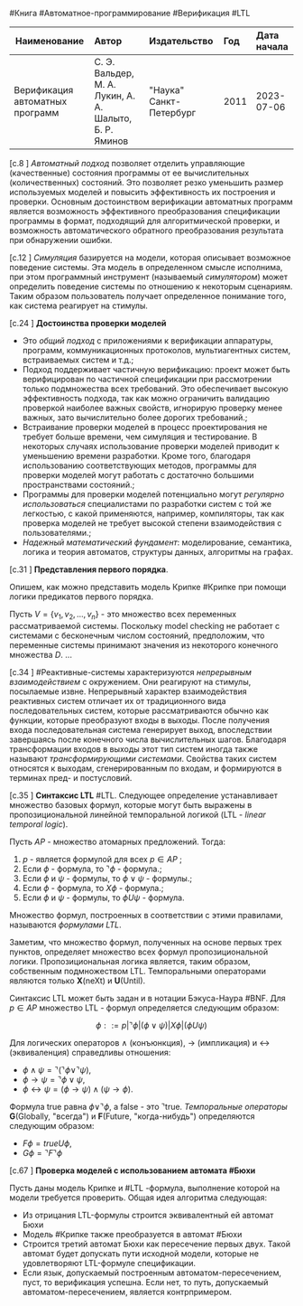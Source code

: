 #Книга #Автоматное-программирование #Верификация #LTL

| Наименование | Автор | Издательство | Год | Дата начала |
|------|:---------|:-----------|:---------|:----------|
|Верификация автоматных программ |С. Э. Вальдер, М. А. Лукин, А. А. Шалыто, Б. Р. Яминов | "Наука"  Санкт-Петербург | 2011 |2023-07-06|


[c.8  ] _Автоматный подход_ позволяет отделить управляющие (качественные) состояния программы от ее вычислительных (количественных) состояний. Это позволяет резко уменьшить размер используемых моделей и повысить эффективность их построения и проверки. Основным достоинством верификации автоматных программ является возможность эффективного преобразования спецификации программы в формат, подходящий для алгоритмической проверки, и возможность автоматического обратного преобразования результата при обнаружении ошибки.


[c.12 ] _Симуляция_ базируется на модели, которая описывает возможное поведение системы. Эта модель в определенном смысле исполнима, при этом программный инструмент (называемый _симулятором_) может определить поведение системы по отношению к некоторым сценариям. Таким образом пользователь получает определенное понимание того, как система реагирует на стимулы.


[c.24 ] **Достоинства проверки моделей**
- Это _общий подход_ с приложениями к верификации аппаратуры, программ, коммуникационных протоколов, мультиагентных систем, встраиваемых систем и т.д.; 
- Подход поддерживает частичную верификацию: проект может быть верифицирован по частичной спецификации при рассмотрении только подмножества всех требований. Это обеспечивает высокую эффективность подхода, так как можно ограничить валидацию проверкой наиболее важных свойств, игнорирую проверку менее важных, зато вычислительно более дорогих требований.; 
- Встраивание проверки моделей в процесс проектирования не требует больше времени, чем симуляция и тестирование. В некоторых случаях использование проверки моделей приводит к уменьшению времени разработки. Кроме того, благодаря использованию соответствующих методов, программы для проверки моделей могут работать с достаточно большими пространствами состояний.; 
- Программы для проверки моделей потенциально могут _регулярно использоваться_ специалистами по разработки систем с той же легкостью, с какой применяются, например, компиляторы, так как проверка моделей не требует высокой степени взаимодействия с пользователями.; 
- _Надежный математический фундамент_: моделирование, семантика, логика и теория автоматов, структуры данных, алгоритмы на графах.


[c.31 ] **Представления первого порядка**. 

Опишем, как можно представить модель Крипке #Крипке при помощи логики предикатов первого порядка. 

Пусть $V = \{v_1,v_2,\dots,v_n\}$ - это множество всех переменных рассматриваемой системы. Поскольку model checking не работает с системами с бесконечным числом состояний, предположим, что переменные системы принимают значения из некоторого конечного множества $D$. ... 

[c.34 ] #Реактивные-системы характеризуются _непрерывным взаимодействием_ с окружением. Они реагируют на стимулы, посылаемые извне. Непрерывный характер взаимодействия реактивных систем отличает их от традиционного вида последовательных систем, которые рассматриваются обычно как функции, которые преобразуют входы в выходы. После получения входа последовательная система генерирует выход, впоследствии завершаясь после конечного числа вычислительных шагов. Благодаря трансформации входов в выходы этот тип систем иногда также называют _трансформирующими системами_. Свойства таких систем относятся к выходам, сгенерированным по входам, и формируются в терминах пред- и постусловий.


[c.35 ] **Синтаксис LTL** #LTL. 
Следующее определение устанавливает множество базовых формул, которые могут быть выражены в пропозициональной линейной темпоральной логикой (LTL - _linear temporal logic_). 

Пусть $AP$ - множество атомарных предложений. Тогда: 
1. $p$ - является формулой для всех $p \in AP$ ; 
2. Если $\phi$ - формула, то $\urcorner\phi$ - формула.; 
3. Если $\phi$ и $\psi$ - формулы, то $\phi\vee\psi$ - формулы.; 
4. Если $\phi$ - формула, то $X\phi$ - формула.; 
5. Если $\phi$ и $\psi$ - формулы, то $\phi U \psi$ - формула. 

Множество формул, построенных в соответствии с этими правилами, называются _формулами LTL_. 

Заметим, что множество формул, полученных на основе первых трех пунктов, определяет множество всех формул пропозициональной логики. Пропозициональная логика является, таким образом, собственным подмножеством LTL. Темпоральными операторами являются только **X**(neXt) и **U**(Until).

Синтаксис LTL может быть задан и в нотации Бэкуса-Наура #BNF. Для $p \in AP$ множество LTL - формул определяется следующим образом: 

$$
\phi ::= p \vert \urcorner\phi \vert (\phi\vee\psi) \vert X\phi \vert (\phi U \psi)
$$

Для логических операторов $\wedge$ (конъюнкция), $\rightarrow$ (импликация) и $\leftrightarrow$ (эквиваленция) справедливы отношения:

- $\phi \wedge \psi = \urcorner(\urcorner \phi \vee \urcorner \psi)$,
- $\phi \rightarrow \psi = \urcorner\phi \vee \psi$,
- $\phi \leftrightarrow \psi = (\phi \rightarrow \psi) \wedge (\psi \rightarrow \phi)$.

Формула true равна $\phi \vee \urcorner \phi$, а false - это $\urcorner$true. _Темпоральные операторы_ **G**(Globally, "всегда") и **F**(Future, "когда-нибудь") определяются следующим образом:

- $F\phi = true U \phi$,
- $G \phi = \urcorner F \urcorner \phi$

[c.67 ] **Проверка моделей с использованием автомата #Бюхи**

Пусть даны модель Крипке и #LTL -формула, выполнение которой на модели требуется проверить. Общая идея алгоритма следующая:
- Из отрицания LTL-формулы строится эквивалентный ей автомат Бюхи
- Модель #Крипке также преобразуется в автомат #Бюхи
- Строится третий автомат Бюхи как пересечение первых двух. Такой автомат будет допускать пути исходной модели, которые не удовлетворяют LTL-формуле спецификации.
- Если язык, допускаемый построенным автоматом-пересечением, пуст, то верификация успешна. Если нет, то путь, допускаемый автоматом-пересечением, является контрпримером.